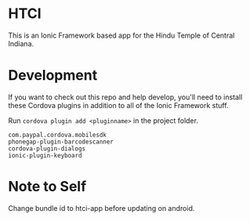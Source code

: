 # HTCI

This is an Ionic Framework based app for the Hindu Temple of Central Indiana.

# Development

If you want to check out this repo and help develop, you'll need to install these Cordova plugins in addition to all of the Ionic Framework stuff.

Run `cordova plugin add <pluginname>` in the project folder.

```
com.paypal.cordova.mobilesdk
phonegap-plugin-barcodescanner
cordova-plugin-dialogs
ionic-plugin-keyboard
```

# Note to Self
Change bundle id to htci-app before updating on android.